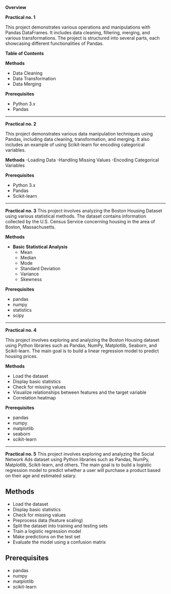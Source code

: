 **Overview**

**Practical no. 1**

This project demonstrates various operations and manipulations with Pandas DataFrames. It includes data cleaning, filtering, merging, and various transformations. The project is structured into several parts, each showcasing different functionalities of Pandas.

**Table of Contents**

**Methods**
- Data Cleaning
- Data Transformation
- Data Merging

**Prerequisites**
- Python 3.x
- Pandas

-----------------------------------------------------------------------------------------------------------------------------------------------------

**Practical no. 2**

This project demonstrates various data manipulation techniques using Pandas, including data cleaning, transformation, and merging. It also includes an example of using Scikit-learn for encoding categorical variables.

**Methods**
-Loading Data
-Handling Missing Values
-Encoding Categorical Variables

**Prerequisites**
- Python 3.x
- Pandas
- Scikit-learn

-----------------------------------------------------------------------------------------------------------------------------------------------------

**Practical no. 3**
This project involves analyzing the Boston Housing Dataset using various statistical methods. The dataset contains information collected by the U.S. Census Service concerning housing in the area of Boston, Massachusetts.

**Methods**
- **Basic Statistical Analysis**
  - Mean
  - Median
  - Mode
  - Standard Deviation
  - Variance
  - Skewness

**Prerequisites**
- pandas
- numpy
- statistics
- scipy

-----------------------------------------------------------------------------------------------------------------------------------------------------

**Practical no. 4**

This project involves exploring and analyzing the Boston Housing dataset using Python libraries such as Pandas, NumPy, Matplotlib, Seaborn, and Scikit-learn. The main goal is to build a linear regression model to predict housing prices.

**Methods**
- Load the dataset
- Display basic statistics
- Check for missing values
- Visualize relationships between features and the target variable
- Correlation heatmap

**Prerequisites**
- pandas
- numpy
- matplotlib
- seaborn
- scikit-learn

-----------------------------------------------------------------------------------------------------------------------------------------------------

**Practical no. 5**
This project involves exploring and analyzing the Social Network Ads dataset using Python libraries such as Pandas, NumPy, Matplotlib, Scikit-learn, and others. The main goal is to build a logistic regression model to predict whether a user will purchase a product based on their age and estimated salary.

## Methods

- Load the dataset
- Display basic statistics
- Check for missing values
- Preprocess data (feature scaling)
- Split the dataset into training and testing sets
- Train a logistic regression model
- Make predictions on the test set
- Evaluate the model using a confusion matrix

## Prerequisites

- pandas
- numpy
- matplotlib
- scikit-learn

